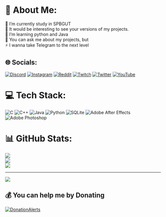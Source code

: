 # 💫 About Me:
🔭 I’m currently study in SPBGUT<br>🤝 It would be interesting to see your versions of my projects.<br>🌱 I’m learning python and Java<br>💬 You can ask me about my projects, but<br>⚡ I wanna take Telegram to the next level 


## 🌐 Socials:
[![Discord](https://img.shields.io/badge/Discord-%237289DA.svg?logo=discord&logoColor=white)](htttps://discord.gg/VykHU8t) [![Instagram](https://img.shields.io/badge/Instagram-%23E4405F.svg?logo=Instagram&logoColor=white)](https://instagram.com/ftliwdt) [![Reddit](https://img.shields.io/badge/Reddit-%23FF4500.svg?logo=Reddit&logoColor=white)](https://reddit.com/user/Miffle1337) [![Twitch](https://img.shields.io/badge/Twitch-%239146FF.svg?logo=Twitch&logoColor=white)](https://twitch.tv/ftliwdt) [![Twitter](https://img.shields.io/badge/Twitter-%231DA1F2.svg?logo=Twitter&logoColor=white)](https://twitter.com/Mifflehypocrite) [![YouTube](https://img.shields.io/badge/YouTube-%23FF0000.svg?logo=YouTube&logoColor=white)](https://youtube.com/@ftliwdt) 

# 💻 Tech Stack:
![C](https://img.shields.io/badge/c-%2300599C.svg?style=for-the-badge&logo=c&logoColor=white) ![C++](https://img.shields.io/badge/c++-%2300599C.svg?style=for-the-badge&logo=c%2B%2B&logoColor=white) ![Java](https://img.shields.io/badge/java-%23ED8B00.svg?style=for-the-badge&logo=java&logoColor=white) ![Python](https://img.shields.io/badge/python-3670A0?style=for-the-badge&logo=python&logoColor=ffdd54) ![SQLite](https://img.shields.io/badge/sqlite-%2307405e.svg?style=for-the-badge&logo=sqlite&logoColor=white) ![Adobe After Effects](https://img.shields.io/badge/Adobe%20After%20Effects-9999FF.svg?style=for-the-badge&logo=Adobe%20After%20Effects&logoColor=white) ![Adobe Photoshop](https://img.shields.io/badge/adobephotoshop-%2331A8FF.svg?style=for-the-badge&logo=adobephotoshop&logoColor=white)
# 📊 GitHub Stats:
![](https://github-readme-stats.vercel.app/api?username=Miffle&theme=dark&hide_border=false&include_all_commits=false&count_private=false)<br/>
![](https://github-readme-streak-stats.herokuapp.com/?user=Miffle&theme=dark&hide_border=false)<br/>
![](https://github-readme-stats.vercel.app/api/top-langs/?username=Miffle&theme=dark&hide_border=false&include_all_commits=false&count_private=false&layout=compact)

---
[![](https://visitcount.itsvg.in/api?id=Miffle&icon=2&color=0)](https://visitcount.itsvg.in)

  ## 💰 You can help me by Donating
  [![DonationAlerts](https://img.shields.io/badge/-DonationAlerts-orange)](https://www.donationalerts.com/r/miffle_hypocrite) 

  
<!-- Proudly created with GPRM ( https://gprm.itsvg.in ) -->
